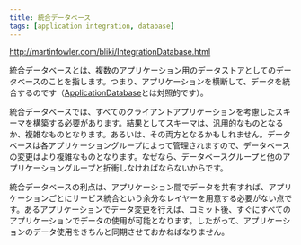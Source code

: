 ```yaml
---
title: 統合データベース
tags: [application integration, database]
---
```


http://martinfowler.com/bliki/IntegrationDatabase.html

統合データベースとは、複数のアプリケーション用のデータストアとしてのデータベースのことを指します。つまり、アプリケーションを横断して、データを統合するのです（[ApplicationDatabase](/ApplicationDatabase)とは対照的です）。

統合データベースでは、すべてのクライアントアプリケーションを考慮したスキーマを構築する必要があります。結果としてスキーマは、汎用的なものとなるか、複雑なものとなります。あるいは、その両方となるかもしれません。データベースは各アプリケーショングループによって管理されますので、データベースの変更はより複雑なものとなります。なぜなら、データベースグループと他のアプリケーショングループと折衝しなければならないからです。

統合データベースの利点は、アプリケーション間でデータを共有すれば、アプリケーションごとにサービス統合という余分なレイヤーを用意する必要がない点です。あるアプリケーションでデータ変更を行えば、コミット後、すぐにすべてのアプリケーションでデータの使用が可能となります。したがって、アプリケーションのデータ使用をきちんと同期させておかねばなりません。
